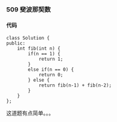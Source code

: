 ### 509 斐波那契数
#### 代码
```
class Solution {
public:
    int fib(int n) {
        if(n == 1) {
            return 1;
        } 
        else if(n == 0) {
            return 0;
        } else {
            return fib(n-1) + fib(n-2);
        }
    }
};
```
这道题有点简单。。。